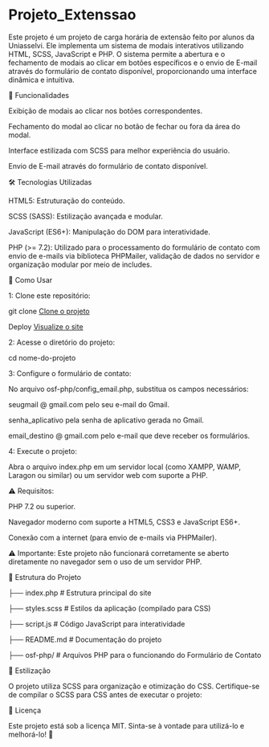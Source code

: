 # Projeto_Extenssao

Este projeto é um projeto de carga horária de extensão feito por alunos da Uniasselvi. Ele implementa um sistema de modais interativos utilizando HTML, SCSS, JavaScript e PHP. O sistema permite a abertura e o fechamento de modais ao clicar em botões específicos e o envio de E-mail através do formulário de contato disponível, proporcionando uma interface dinâmica e intuitiva.


📌 Funcionalidades


Exibição de modais ao clicar nos botões correspondentes.

Fechamento do modal ao clicar no botão de fechar ou fora da área do modal.

Interface estilizada com SCSS para melhor experiência do usuário.

Envio de E-mail através do formulário de contato disponível.


🛠️ Tecnologias Utilizadas


HTML5: Estruturação do conteúdo.

SCSS (SASS): Estilização avançada e modular.

JavaScript (ES6+): Manipulação do DOM para interatividade.

PHP (>= 7.2): Utilizado para o processamento do formulário de contato com envio de e-mails via biblioteca PHPMailer, validação de dados no servidor e organização modular por meio de includes.


🚀 Como Usar


1: Clone este repositório:


git clone [Clone o projeto](https://github.com/vieiradg/Extensao_Violencia_Domestica.git)

Deploy [Visualize o site](https://vieiradg.github.io/Extensao_Violencia_Domestica/)


2: Acesse o diretório do projeto:


cd nome-do-projeto


3: Configure o formulário de contato:


No arquivo osf-php/config_email.php, substitua os campos necessários:

seugmail @ gmail.com pelo seu e-mail do Gmail.

senha_aplicativo pela senha de aplicativo gerada no Gmail.

email_destino @ gmail.com pelo e-mail que deve receber os formulários.


4: Execute o projeto:


Abra o arquivo index.php em um servidor local (como XAMPP, WAMP, Laragon ou similar) ou um servidor web com suporte a PHP.


⚠️ Requisitos:


PHP 7.2 ou superior.

Navegador moderno com suporte a HTML5, CSS3 e JavaScript ES6+.

Conexão com a internet (para envio de e-mails via PHPMailer).


⚠️ Importante: Este projeto não funcionará corretamente se aberto diretamente no navegador sem o uso de um servidor PHP.


📂 Estrutura do Projeto

├── index.php        # Estrutura principal do site

├── styles.scss       # Estilos da aplicação (compilado para CSS)

├── script.js         # Código JavaScript para interatividade

├── README.md         # Documentação do projeto

├── osf-php/		  # Arquivos PHP para o funcionando do Formulário de Contato


🎨 Estilização


O projeto utiliza SCSS para organização e otimização do CSS. Certifique-se de compilar o SCSS para CSS antes de executar o projeto:

📝 Licença

Este projeto está sob a licença MIT. Sinta-se à vontade para utilizá-lo e melhorá-lo! 🎉
